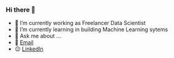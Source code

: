 ### Hi there 👋


- 🔭 I’m currently working as Freelancer Data Scientist
- 🌱 I’m currently learning in building Machine Learning sytems
- 💬 Ask me about ...
- :email: [Email](nasryousif94@outlook.com)
- :wink: [Linkedln](https://www.linkedin.com/in/nasryousif/)

